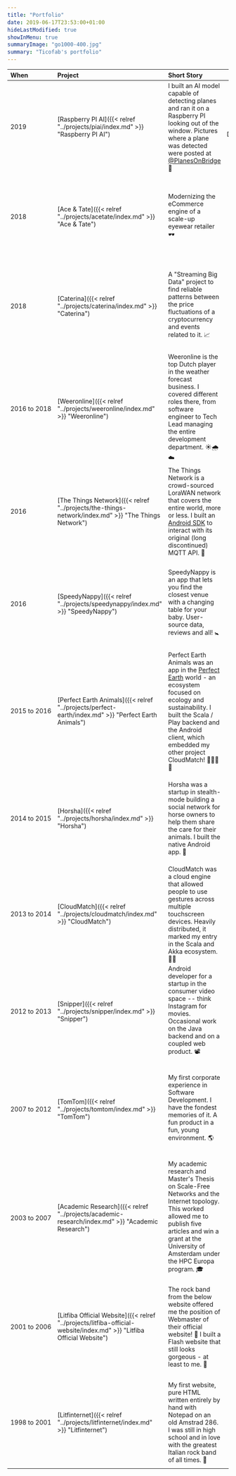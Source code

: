 ```yaml
---
title: "Portfolio"
date: 2019-06-17T23:53:00+01:00
hideLastModified: true
showInMenu: true
summaryImage: "go1000-400.jpg"
summary: "Ticofab's portfolio"
---
```


| When | Project | Short Story | Tech | Screenshot |
| :--- | :---- | :----- | :--: | :---- |
| 2019 | [Raspberry PI&nbsp;AI]({{< relref "../projects/piai/index.md" >}} "Raspberry PI AI") | I built an AI model capable of detecting planes and ran it on a Raspberry PI looking out of the window. Pictures where a plane was detected were posted at [@PlanesOnBridge](https://twitter.com/PlanesOnBridge) 🤖 | Scala, Akka Streams, Deeplearning4j | [![Raspberry PI AI](piai-network-400.png)]({{< relref "../projects/piai/index.md" >}} "Raspberry PI AI") |
| 2018 | [Ace&nbsp;&&nbsp;Tate]({{< relref "../projects/acetate/index.md" >}} "Ace & Tate") | Modernizing the eCommerce engine of a scale-up eyewear retailer 🕶 | Scala, Akka, Lagom, GCP, K8S | [![Ace & Tate](acetate-logo-400.png)]({{< relref "../projects/acetate/index.md" >}} "Ace & Tate") |
| 2018 | [Caterina]({{< relref "../projects/caterina/index.md" >}} "Caterina") | A "Streaming Big Data" project to find reliable patterns between the price fluctuations of a cryptocurrency and events related to it. 📈 | Scala, Akka, Docker, GCP, K8S | [![Caterina](eth-conference-nov-2018-400.png)]({{< relref "../projects/caterina/index.md" >}} "Caterina") |
| 2016&nbsp;to&nbsp;2018 | [Weeronline]({{< relref "../projects/weeronline/index.md" >}} "Weeronline") | Weeronline is the top Dutch player in the weather forecast business. I covered different roles there, from software engineer to Tech Lead managing the entire development department. ☀️🌧️☁️ | Scala, Akka, Java | [![Weeronline](weeronline-symbols-400.png)]({{< relref "../projects/weeronline/index.md" >}} "Weeronline") |
| 2016 | [The Things Network]({{< relref "../projects/the-things-network/index.md" >}} "The Things Network") | The Things Network is a crowd-sourced LoraWAN network that covers the entire world, more or less. I built an [Android SDK](https://github.com/ticofab/The-Things-Network-Android-SDK) to interact with its original (long discontinued) MQTT API. 📡 | Android Java | [![The Things Network](ttn-basement-400.jpg)]({{< relref "../projects/the-things-network/index.md" >}} "SpeedyNappy") |
| 2016 | [SpeedyNappy]({{< relref "../projects/speedynappy/index.md" >}} "SpeedyNappy") | SpeedyNappy is an app that lets you find the closest venue with a changing table for your baby. User-source data, reviews and all! 🚼 | Scala, Play, Java | [![SpeedyNappy](speedynappy-400.png)]({{< relref "../projects/speedynappy/index.md" >}} "SpeedyNappy") |
| 2015&nbsp;to&nbsp;2016 | [Perfect Earth Animals]({{< relref "../projects/perfect-earth/index.md" >}} "Perfect Earth Animals") | Perfect Earth Animals was an app in the [Perfect Earth](http://perfect.earth) world - an ecosystem focused on ecology and sustainability. I built the Scala / Play backend and the Android client, which embedded my other project CloudMatch! 🐬🦜🐆🐞 | Scala, Play, Java | [![Perfect Earth Animals](perfect-earth-themas-400.png)]({{< relref "../projects/perfect-earth/index.md" >}} "Perfect Earth Animals") |
| 2014&nbsp;to&nbsp;2015 | [Horsha]({{< relref "../projects/horsha/index.md" >}} "Horsha") | Horsha was a startup in stealth-mode building a social network for horse owners to help them share the care for their animals. I built the native Android app. 🐴 | Java | [![Horsha](horsha-screenshots-400.png)]({{< relref "../projects/horsha/index.md" >}} "Horsha") |
| 2013&nbsp;to&nbsp;2014 | [CloudMatch]({{< relref "../projects/cloudmatch/index.md" >}} "CloudMatch") | CloudMatch was a cloud engine that allowed people to use gestures across multiple touchscreen devices. Heavily distributed, it marked my entry in the Scala and Akka ecosystem. 📱📱 | Scala, Akka, Java, Objective-C, MongoDB, Docker, Kubernetes | [![Academic Research](cloudmatch-gestures-400.png)]({{< relref "../projects/cloudmatch/index.md" >}} "CloudMatch") |
| 2012&nbsp;to&nbsp;2013 | [Snipper]({{< relref "../projects/snipper/index.md" >}} "Snipper") | Android developer for a startup in the consumer video space -- think Instagram for movies. Occasional work on the Java backend and on a coupled web product. 📽 | Java | [![Academic Research](snippernew-400.png)]({{< relref "../projects/snipper/index.md" >}} "Snipper") |
| 2007&nbsp;to&nbsp;2012 | [TomTom]({{< relref "../projects/tomtom/index.md" >}} "TomTom") | My first corporate experience in Software Development. I have the fondest memories of it. A fun product in a fun, young environment. 🌎 | C++, Java | [![Academic Research](go1000-400.jpg)]({{< relref "../projects/tomtom/index.md" >}} "TomTom") |
| 2003&nbsp;to&nbsp;2007 | [Academic&nbsp;Research]({{< relref "../projects/academic-research/index.md" >}} "Academic Research") | My academic research and Master's Thesis on Scale-Free Networks and the Internet topology. This worked allowed me to publish five articles and win a grant at the University of Amsterdam under the HPC Europa program. 🎓 | C++ | [![Academic Research](scale-free-network-example-400.png)]({{< relref "../projects/academic-research/index.md" >}} "Academic Research") |
| 2001&nbsp;to&nbsp;2006 | [Litfiba&nbsp;Official&nbsp;Website]({{< relref "../projects/litfiba-official-website/index.md" >}} "Litfiba Official Website") | The rock band from the below website offered me the position of Webmaster of their official website! 🤘 I built a Flash website that still looks gorgeous - at least to me. 🎤 | Flash, Actionscript | [![Litfiba Official Website](litfibamx-laband-2020-400.png)]({{< relref "../projects/litfiba-official-website/index.md" >}} "Litfiba Official Website") | 
| 1998&nbsp;to&nbsp;2001 | [Litfinternet]({{< relref "../projects/litfinternet/index.md" >}} "Litfinternet") | My first website, pure HTML written entirely by hand with Notepad on an old Amstrad 286. I was still in high school and in love with the greatest Italian rock band of all times. 🎸 | Hand-written HTML on Windows95's Notepad | [![Litfinternet](litfinternet-home-2020-400.png)]({{< relref "../projects/litfinternet/index.md" >}} "Litfinternet") |



